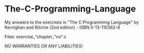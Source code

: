 # The-C-Programming-Language
My answers to the exercises in "The C Programming Language" by Kernighan and Ritchie (2nd edition) - ISBN 0-13-110362-8

Files: exercise_"chapter_"no".c

NO WARRANTIES OR ANY LIABILITIES!
